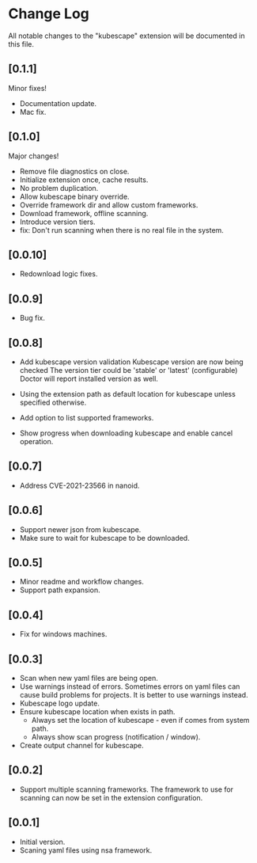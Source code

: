 # Change Log

All notable changes to the "kubescape" extension will be documented in this file.

## [0.1.1]
Minor fixes!

- Documentation update.
- Mac fix.

## [0.1.0]
Major changes!

- Remove file diagnostics on close.
- Initialize extension once, cache results.
- No problem duplication.
- Allow kubescape binary override.
- Override framework dir and allow custom frameworks.
- Download framework, offline scanning.
- Introduce version tiers.
- fix: Don't run scanning when there is no real file in the system.

## [0.0.10]
- Redownload logic fixes.

## [0.0.9]
- Bug fix.

## [0.0.8]
- Add kubescape version validation Kubescape version are now being checked The version tier could be 'stable' or 'latest' (configurable) Doctor will report installed version as well.

- Using the extension path as default location for kubescape unless specified otherwise.

- Add option to list supported frameworks.

- Show progress when downloading kubescape and enable cancel operation.

## [0.0.7]
- Address CVE-2021-23566 in nanoid.

## [0.0.6]
- Support newer json from kubescape.
- Make sure to wait for kubescape to be downloaded.

## [0.0.5]
- Minor readme and workflow changes.
- Support path expansion.

## [0.0.4]
- Fix for windows machines.

## [0.0.3]
- Scan when new yaml files are being open.
- Use warnings instead of errors. Sometimes errors on yaml files can cause build problems for projects. It is better to use warnings instead.
- Kubescape logo update.
- Ensure kubescape location when exists in path.
    + Always set the location of kubescape - even if comes from system path.
    + Always show scan progress (notification / window).
- Create output channel for kubescape.

## [0.0.2]
- Support multiple scanning frameworks.
  The framework to use for scanning can now be set in the extension configuration.

## [0.0.1]

- Initial version.
- Scaning yaml files using nsa framework.
